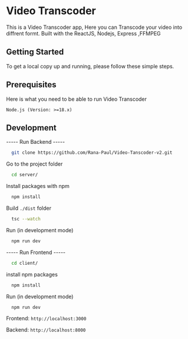
# Video Transcoder

This is a Video Transcoder app, Here you can Transcode your video into diffrent formt. Built with the ReactJS, Nodejs, Express ,FFMPEG 



## Getting Started
To get a local copy up and running, please follow these simple steps.


## Prerequisites

Here is what you need to be able to run Video Transcoder

``Node.js (Version: >=18.x)``





## Development

----- Run Backend -----

```bash
  git clone https://github.com/Rana-Paul/Video-Tanscoder-v2.git
```
Go to the project folder
```bash
  cd server/ 
```
Install packages with npm
```bash
  npm install
```

Build `./dist` folder
```bash
  tsc --watch
```
Run (in development mode)
```bash
  npm run dev
```

----- Run Frontend -----


```bash
  cd client/ 
```
install npm packages
```bash
  npm install
```
Run (in development mode)
```bash
  npm run dev
```

Frontend: ``http://localhost:3000``

Backend: ``http://localhost:8000``
